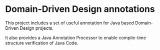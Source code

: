 # Domain-Driven Design annotations

This project includes a set of useful annotation for Java based Domain-Driven Design projects.

It also provides a Java Annotation Processor to enable compile-time structure verification of Java Code.